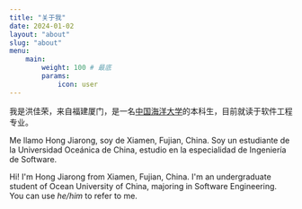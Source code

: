 ```yaml
---
title: "关于我"
date: 2024-01-02
layout: "about"
slug: "about"
menu:
    main:
        weight: 100 # 最底
        params:
            icon: user
---
```


我是洪佳荣，来自福建厦门，是一名[中国海洋大学](https://www.ouc.edu.cn/)的本科生，目前就读于软件工程专业。

Me llamo Hong Jiarong, soy de Xiamen, Fujian, China. Soy un estudiante de la Universidad Oceánica de China, estudio en la especialidad de Ingeniería de Software.

Hi! I'm Hong Jiarong from Xiamen, Fujian, China. I'm an undergraduate student of Ocean University of China, majoring in Software Engineering. You can use *he/him* to refer to me.

